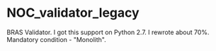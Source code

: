 # NOC_validator_legacy
BRAS Validator. I got this support on Python 2.7. I rewrote about 70%. Mandatory condition - "Monolith".
